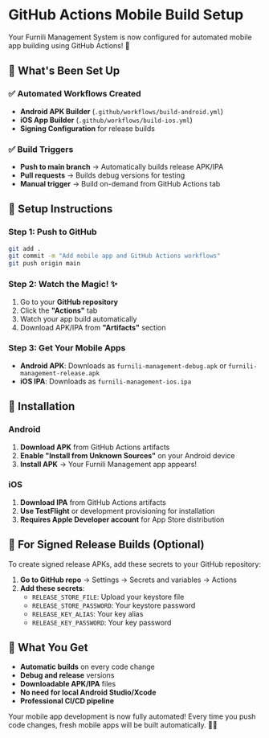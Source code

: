 # GitHub Actions Mobile Build Setup

Your Furnili Management System is now configured for automated mobile app building using GitHub Actions! 🚀

## 🎯 What's Been Set Up

### ✅ Automated Workflows Created
- **Android APK Builder** (`.github/workflows/build-android.yml`)
- **iOS App Builder** (`.github/workflows/build-ios.yml`)
- **Signing Configuration** for release builds

### ✅ Build Triggers
- **Push to main branch** → Automatically builds release APK/IPA
- **Pull requests** → Builds debug versions for testing
- **Manual trigger** → Build on-demand from GitHub Actions tab

## 🚀 Setup Instructions

### Step 1: Push to GitHub
```bash
git add .
git commit -m "Add mobile app and GitHub Actions workflows"
git push origin main
```

### Step 2: Watch the Magic! ✨
1. Go to your **GitHub repository**
2. Click the **"Actions"** tab
3. Watch your app build automatically
4. Download APK/IPA from **"Artifacts"** section

### Step 3: Get Your Mobile Apps
- **Android APK**: Downloads as `furnili-management-debug.apk` or `furnili-management-release.apk`
- **iOS IPA**: Downloads as `furnili-management-ios.ipa`

## 📱 Installation

### Android
1. **Download APK** from GitHub Actions artifacts
2. **Enable "Install from Unknown Sources"** on your Android device
3. **Install APK** → Your Furnili Management app appears!

### iOS
1. **Download IPA** from GitHub Actions artifacts  
2. **Use TestFlight** or development provisioning for installation
3. **Requires Apple Developer account** for App Store distribution

## 🔐 For Signed Release Builds (Optional)

To create signed release APKs, add these secrets to your GitHub repository:

1. **Go to GitHub repo** → Settings → Secrets and variables → Actions
2. **Add these secrets**:
   - `RELEASE_STORE_FILE`: Upload your keystore file
   - `RELEASE_STORE_PASSWORD`: Your keystore password
   - `RELEASE_KEY_ALIAS`: Your key alias
   - `RELEASE_KEY_PASSWORD`: Your key password

## 🎉 What You Get

- **Automatic builds** on every code change
- **Debug and release** versions
- **Downloadable APK/IPA** files
- **No need for local Android Studio/Xcode**
- **Professional CI/CD pipeline**

Your mobile app development is now fully automated! Every time you push code changes, fresh mobile apps will be built automatically. 📱✨